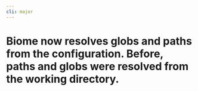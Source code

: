 ```yaml
---
cli: major
---
```


# Biome now resolves globs and paths from the configuration. Before, paths and globs were resolved from the working directory.
